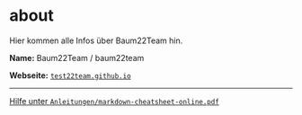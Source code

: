 # about

Hier kommen alle Infos über Baum22Team hin.

**Name:** Baum22Team / baum22team

**Webseite:** [`test22team.github.io`](test22team.github.io)

-------------------------------------------------------------------------------------------------------------------------------------------------------------------

[Hilfe unter `Anleitungen/markdown-cheatsheet-online.pdf`](https://github.com/test22team/Anleitungen/blob/main/markdown-cheatsheet-online.pdf)
